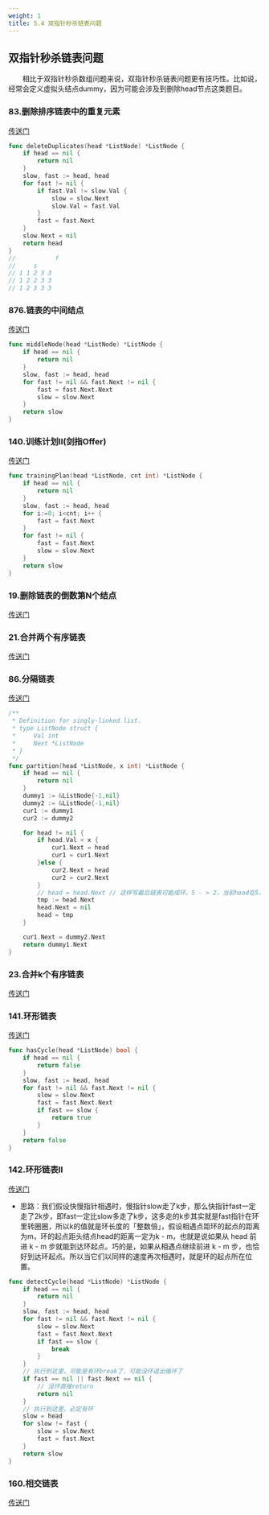 ```yaml
---
weight: 1
title: 5.4 双指针秒杀链表问题
---
```


## 双指针秒杀链表问题

&emsp;&emsp;相比于双指针秒杀数组问题来说，双指针秒杀链表问题更有技巧性。比如说，经常会定义虚拟头结点dummy，因为可能会涉及到删除head节点这类题目。

### 83.删除排序链表中的重复元素

[传送门](https://leetcode.cn/problems/remove-duplicates-from-sorted-list/)

```go
func deleteDuplicates(head *ListNode) *ListNode {
    if head == nil {
        return nil
    }
    slow, fast := head, head
    for fast != nil {
        if fast.Val != slow.Val {
            slow = slow.Next
            slow.Val = fast.Val
        }
        fast = fast.Next
    }
    slow.Next = nil
    return head
}
//           f
//     s
// 1 1 2 3 3
// 1 2 2 3 3
// 1 2 3 3 3
```

### 876.链表的中间结点

[传送门](https://leetcode.cn/problems/middle-of-the-linked-list/description/)

```go
func middleNode(head *ListNode) *ListNode {
    if head == nil {
        return nil
    }
    slow, fast := head, head
    for fast != nil && fast.Next != nil {
        fast = fast.Next.Next
        slow = slow.Next
    }
    return slow
}
```

### 140.训练计划II(剑指Offer)

[传送门](https://leetcode.cn/problems/lian-biao-zhong-dao-shu-di-kge-jie-dian-lcof/description/)

```go
func trainingPlan(head *ListNode, cnt int) *ListNode {
    if head == nil {
        return nil
    }
    slow, fast := head, head
    for i:=0; i<cnt; i++ {
        fast = fast.Next
    }
    for fast != nil {
        fast = fast.Next
        slow = slow.Next
    }
    return slow
}
```

### 19.删除链表的倒数第N个结点

[传送门](https://yswang837.github.io/docs/example/leetcode/5.1-hot100/#19-%E5%88%A0%E9%99%A4%E9%93%BE%E8%A1%A8%E7%9A%84%E5%80%92%E6%95%B0%E7%AC%AC-n-%E4%B8%AA%E7%BB%93%E7%82%B9)

### 21.合并两个有序链表

[传送门](https://yswang837.github.io/docs/example/leetcode/5.1-hot100/#21-%E5%90%88%E5%B9%B6%E4%B8%A4%E4%B8%AA%E6%9C%89%E5%BA%8F%E9%93%BE%E8%A1%A8)

### 86.分隔链表

[传送门](https://leetcode.cn/problems/partition-list/description/)

```go
/**
 * Definition for singly-linked list.
 * type ListNode struct {
 *     Val int
 *     Next *ListNode
 * }
 */
func partition(head *ListNode, x int) *ListNode {
    if head == nil {
        return nil
    }
    dummy1 := &ListNode{-1,nil}
    dummy2 := &ListNode{-1,nil}
    cur1 := dummy1
    cur2 := dummy2

    for head != nil {
        if head.Val < x {
            cur1.Next = head
            cur1 = cur1.Next            
        }else {
            cur2.Next = head
            cur2 = cur2.Next
        }
        // head = head.Next // 这样写最后链表可能成环。5 - > 2，当前head在5，head往下挪后，还有指针指向了2，最后将两个链表连接成一个链表时，可能会形成环。所以需要将next指针置空，下面3行，可简写为一行 // head, head.Next = head.Next, nil
        tmp := head.Next
        head.Next = nil
        head = tmp
    }

    cur1.Next = dummy2.Next
    return dummy1.Next
}
```

### 23.合并k个有序链表

[传送门](https://yswang837.github.io/docs/example/leetcode/5.1-hot100/#23-%E5%90%88%E5%B9%B6-k-%E4%B8%AA%E5%8D%87%E5%BA%8F%E9%93%BE%E8%A1%A8)

### 141.环形链表

[传送门](https://leetcode.cn/problems/linked-list-cycle/description/)

```go
func hasCycle(head *ListNode) bool {
    if head == nil {
        return false
    }
    slow, fast := head, head
    for fast != nil && fast.Next != nil {
        slow = slow.Next
        fast = fast.Next.Next
        if fast == slow {
            return true
        }
    }
    return false
}
```

### 142.环形链表II

[传送门](https://leetcode.cn/problems/linked-list-cycle-ii/description/)

- 思路：我们假设快慢指针相遇时，慢指针slow走了k步，那么快指针fast一定走了2k步，即fast一定比slow多走了k步，这多走的k步其实就是fast指针在环里转圈圈，所以k的值就是环长度的「整数倍」，假设相遇点距环的起点的距离为m，环的起点距头结点head的距离一定为k - m，也就是说如果从 head 前进 k - m 步就能到达环起点。巧的是，如果从相遇点继续前进 k - m 步，也恰好到达环起点。所以当它们以同样的速度再次相遇时，就是环的起点所在位置。

```go
func detectCycle(head *ListNode) *ListNode {
    if head == nil {
        return nil
    }
    slow, fast := head, head
    for fast != nil && fast.Next != nil {
        slow = slow.Next
        fast = fast.Next.Next
        if fast == slow {
            break
        }
    }
    // 执行到这里，可能是有环break了，可能没环退出循环了
    if fast == nil || fast.Next == nil {
        // 没环直接return
        return nil
    }
    // 执行到这里，必定有环
    slow = head
    for slow != fast {
        slow = slow.Next
        fast = fast.Next
    }
    return slow
}
```

### 160.相交链表

[传送门](https://yswang837.github.io/docs/example/leetcode/5.1-hot100/#160-%E7%9B%B8%E4%BA%A4%E9%93%BE%E8%A1%A8)
